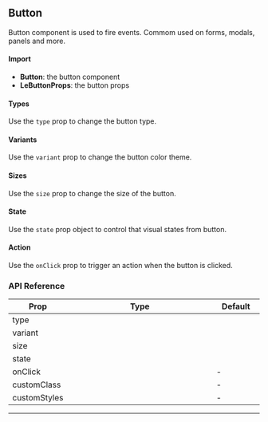 ## Button

Button component is used to fire events. Commom used on forms, modals, panels and more.

<div>
<LeSourceButton url="https://github.com/hiimlex/leux/tree/main/src/components/LeButton"></LeSourceButton>
</div>

#### Import

<div><ButtonImportPreview></ButtonImportPreview></div>

- **Button**: the button component
- **LeButtonProps**: the button props

#### Types

Use the `type` prop to change the button type.

<div><ButtonTypePreview></ButtonTypePreview></div>

#### Variants

Use the `variant` prop to change the button color theme.

<div><ButtonVariantPreview></ButtonVariantPreview><div>

#### Sizes

Use the `size` prop to change the size of the button.

<div><ButtonSizePreview></ButtonSizePreview></div>

#### State

Use the `state` prop object to control that visual states from button.

<div><ButtonStatePreview></ButtonStatePreview></div>

#### Action

Use the `onClick` prop to trigger an action when the button is clicked.

<div><ButtonActionPreview></ButtonActionPreview></div>

### API Reference

<div>
<table width="100%" border="0">
<thead>
<tr>
<th width="10%">Prop</th>
<th width="70%">Type</th>
<th width="20%">Default</th>
</tr>
</thead>
<tbody>
<tr>
<td>type</td>
<td><Code language="jsx" children="'filled' | 'outlined' | 'ghost'"></Code></td>
<td><Code language="jsx" children="'filled'"></td>
</tr>
<tr>
<td>variant</td>
<td><Code language="jsx" children="'primary' | 'secondary' | 'success' | 'danger' | 'warning' | 'default'"></Code></td>
<td><Code language="jsx" children="'primary'"></td>
</tr>
<tr>
<td>size</td>
<td><Code language="jsx" children="'small' | 'medium' | 'large'"></Code></td>
<td><Code language="jsx" children="'medium'"></td>
</tr>
<tr>
<td>state</td>
<td><Code language="jsx" children="{ disabled: boolean }"></Code></td>
<td><Code language="jsx" children="{}"></td>
</tr>
<tr>
<td>onClick</td>
<td><Code language="jsx" children="() => void"></Code></td>
<td>-</td>
</tr>
<tr>
<td>customClass</td>
<td><Code children="'string'" language="jsx"></Code></td>
<td>-</td>
</tr>
<tr>
<td>customStyles</td>
<td><Code children="React.CSSProperties" language="jsx"></Code></td>
<td>-</td>
</tr>
</tbody>
</table>
</div>

<hr />

